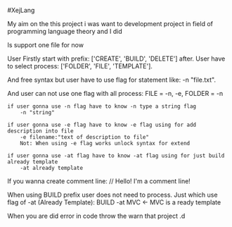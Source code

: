 #XejLang

My aim on the this project i was want to development project in field of programming language theory and I did


Is support one file for now

User Firstly start with prefix: ['CREATE', 'BUILD', 'DELETE'] after.
User have to select process: ['FOLDER', 'FILE', 'TEMPLATE'].

And free syntax but user have to use flag for statement like: -n "file.txt".

And user can not use one flag with all process:
    FILE = -n, -e,
    FOLDER = -n

    if user gonna use -n flag have to know -n type a string flag
        -n "string"  

    if user gonna use -e flag have to know -e flag using for add description into file 
        -e filename:"text of description to file"
        Not: When using -e flag works unlock syntax for extend

    if user gonna use -at flag have to know -at flag using for just build already template
        -at already template


If you wanna create comment line: 
        // Hello! I'm a comment line! 

When using BUILD prefix user does not need to process.
Just which use flag of -at (Already Template): BUILD -at MVC  <- MVC is a ready template 


When you are did error in code throw the warn that project .d

